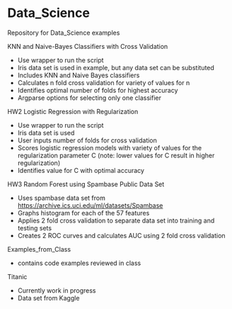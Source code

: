 Data_Science
===========

Repository for Data_Science examples

KNN and Naive-Bayes Classifiers with Cross Validation 
- Use wrapper to run the script
- Iris data set is used in example, but any data set can be substituted
- Includes KNN and Naive Bayes classifiers
- Calculates n fold cross validation for variety of values for n
- Identifies optimal number of folds for highest accuracy
- Argparse options for selecting only one classifier

HW2 Logistic Regression with Regularization
- Use wrapper to run the script
- Iris data set is used
- User inputs number of folds for cross validation
- Scores logistic regression models with variety of values for the regularization parameter C (note: lower values for C result in higher regularization)
- Identifies value for C with optimal accuracy

HW3 Random Forest using Spambase Public Data Set
- Uses spambase data set from https://archive.ics.uci.edu/ml/datasets/Spambase
- Graphs histogram for each of the 57 features
- Applies 2 fold cross validation to separate data set into training and testing sets
- Creates 2 ROC curves and calculates AUC using 2 fold cross validation

Examples_from_Class
- contains code examples reviewed in class

Titanic
- Currently work in progress
- Data set from Kaggle 
